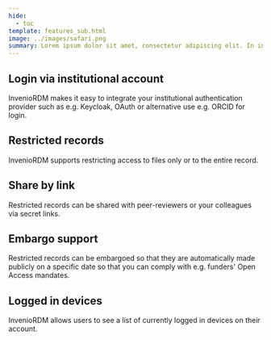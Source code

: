 ```yaml
---
hide:
  - toc
template: features_sub.html
image: ../images/safari.png
summary: Lorem ipsum dolor sit amet, consectetur adipiscing elit. In interdum tellus vitae felis placerat cursus. Maecenas venenatis semper volutpat.
---
```


## Login via institutional account
InvenioRDM makes it easy to integrate your
    institutional authentication provider such as e.g. Keycloak, OAuth or alternative
    use e.g. ORCID for login.

## Restricted records
InvenioRDM supports restricting access to files only
  or to the entire record.

## Share by link
Restricted records can be shared with peer-reviewers or
  your colleagues via secret links.

## Embargo support
Restricted records can be embargoed so that they are
  automatically made publicly on a specific date so that you can comply with
  e.g. funders' Open Access mandates.

## Logged in devices
InvenioRDM allows users to see a list of currently
  logged in devices on their account.